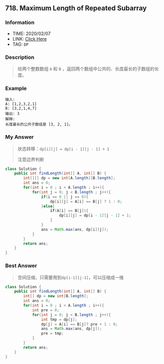 ## 718. Maximum Length of Repeated Subarray

### Information

* TIME: 2020/02/07
* LINK: [Click Here](https://leetcode-cn.com/problems/maximum-length-of-repeated-subarray/)
* TAG: `DP`

### Description

> 给两个整数数组 `A` 和 `B` ，返回两个数组中公共的、长度最长的子数组的长度。

### Example

```text
输入:
A: [1,2,3,2,1]
B: [3,2,1,4,7]
输出: 3
解释: 
长度最长的公共子数组是 [3, 2, 1]。
```

### My Answer

> 状态转移：`dp[i][j] = dp[i - 1][j - 1] + 1`
>
> 注意边界判断

```java
class Solution {
    public int findLength(int[] A, int[] B) {
        int[][] dp = new int[A.length][B.length];
        int ans = 0;
        for(int i = 0 ; i < A.length ; i++){
            for(int j = 0; j < B.length ; j++){
                if(i == 0 || j == 0){
                    dp[i][j] = A[i] == B[j] ? 1 : 0;
                }else{
                    if(A[i] == B[j]){
                        dp[i][j] = dp[i - 1][j - 1] + 1;
                    }
                }
                ans = Math.max(ans, dp[i][j]);
            }
        }
        return ans;
    }
}
```

### Best Answer

> 空间压缩，只需要用到`dp[i-1][j-1]`，可以压缩成一维

```java
class Solution {
    public int findLength(int[] A, int[] B) {
        int[] dp = new int[B.length];
        int ans = 0;
        for(int i = 0 ; i < A.length ; i++){
            int pre = 0;
            for(int j = 0; j < B.length ; j++){
                int tmp = dp[j];
                dp[j] = A[i] == B[j]? pre + 1 : 0;
                ans = Math.max(ans, dp[j]);
                pre = tmp;
            }
        }
        return ans;
    }
}
```



